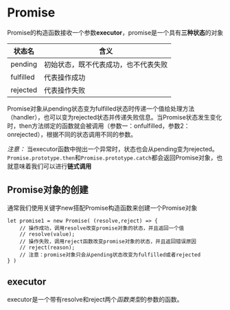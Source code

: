 # Promise
Promise的构造函数接收一个参数**executor**，promise是一个具有**三种状态**的对象

|状态名|含义|
|--|--|
|pending|初始状态，既不代表成功，也不代表失败|
|fulfilled|代表操作成功|
|rejected|代表操作失败|

Promise对象从pending状态变为fulfilled状态时传递一个值给处理方法（handler），也可以变为rejected状态并传递失败信息。当Promise状态发生变化时，then方法绑定的函数就会被调用（参数一：onfulfilled，参数2：onrejected），根据不同的状态调用不同的参数。

*注意：*
当executor函数中抛出一个异常时，状态也会从pending变为rejected。`Promise.prototype.then`和`Promise.prototype.catch`都会返回Promise对象，也就意味着我们可以进行**链式调用**

## Promise对象的创建
通常我们使用关键字new搭配Promise构造函数来创建一个Promise对象

    let promise1 = new Promise( (resolve,reject) => {
        // 操作成功，调用resolve改变promise对象的状态，并且返回一个值
        // resolve(value);
        // 操作失败，调用reject函数改变promise对象的状态，并且返回错误原因
        // reject(reason);
        // 注意：promise对象只会从pending状态改变为fulfilled或者rejected
    } )


## executor
executor是一个带有resolve和reject两个*函数类型*的参数的函数。
